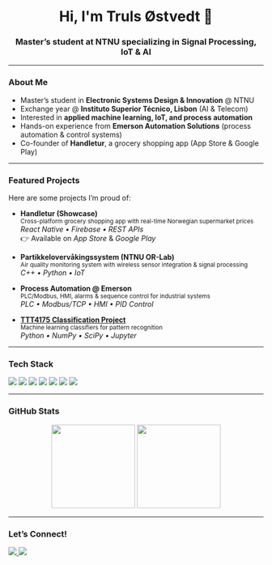 <!-- Banner / Header -->
<h1 align="center">Hi, I'm Truls Østvedt 👋</h1>
<h3 align="center">Master’s student at NTNU specializing in Signal Processing, IoT & AI</h3>

---

### About Me
-  Master’s student in **Electronic Systems Design & Innovation** @ NTNU  
-  Exchange year @ **Instituto Superior Técnico, Lisbon** (AI & Telecom)  
-  Interested in **applied machine learning, IoT, and process automation**  
-  Hands-on experience from **Emerson Automation Solutions** (process automation & control systems)  
-  Co-founder of **Handletur**, a grocery shopping app (App Store & Google Play)  

---

###  Featured Projects
 Here are some projects I’m proud of:  

- **Handletur (Showcase)**  
  <sub>Cross-platform grocery shopping app with real-time Norwegian supermarket prices</sub>  
  *React Native • Firebase • REST APIs*  
  👉 Available on *App Store* & *Google Play*  

- **Partikkelovervåkingssystem (NTNU OR-Lab)**  
  <sub>Air quality monitoring system with wireless sensor integration & signal processing</sub>  
  *C++ • Python • IoT*  

- **Process Automation @ Emerson**  
  <sub>PLC/Modbus, HMI, alarms & sequence control for industrial systems</sub>  
  *PLC • Modbus/TCP • HMI • PID Control*  

- **[TTT4175 Classification Project](https://github.com/trulsostvedt/TTT4175-Estimation-Detection-and-Classification)**  
  <sub>Machine learning classifiers for pattern recognition</sub>  
  *Python • NumPy • SciPy • Jupyter*  

---

###  Tech Stack
<p>
  <img src="https://img.shields.io/badge/C/C++-00599C?style=for-the-badge&logo=cplusplus&logoColor=white" />
  <img src="https://img.shields.io/badge/Python-3776AB?style=for-the-badge&logo=python&logoColor=white" />
  <img src="https://img.shields.io/badge/Go-00ADD8?style=for-the-badge&logo=go&logoColor=white" />
  <img src="https://img.shields.io/badge/React_Native-61DAFB?style=for-the-badge&logo=react&logoColor=black" />
  <img src="https://img.shields.io/badge/Firebase-FFCA28?style=for-the-badge&logo=firebase&logoColor=black" />
  <img src="https://img.shields.io/badge/IoT-25A162?style=for-the-badge&logo=internetofthings&logoColor=white" />
  <img src="https://img.shields.io/badge/Signal_Processing-009688?style=for-the-badge&logo=mathworks&logoColor=white" />
</p>

---

###  GitHub Stats
<p align="center">
  <img src="https://github-readme-stats.vercel.app/api?username=trulsostvedt&show_icons=true&theme=tokyonight&hide_border=true" height="165"/>
  <img src="https://github-readme-stats.vercel.app/api/top-langs/?username=trulsostvedt&layout=compact&theme=tokyonight&hide_border=true" height="165"/>
</p>

---

###  Let’s Connect!
<p>
  <a href="https://www.linkedin.com/in/truls-østvedt-78459a263">
    <img src="https://img.shields.io/badge/LinkedIn-0077B5?style=for-the-badge&logo=linkedin&logoColor=white" />
  </a>
  <a href="mailto:truls.ostvedt@hotmail.no">
    <img src="https://img.shields.io/badge/Email-D14836?style=for-the-badge&logo=gmail&logoColor=white" />
  </a>
</p>
